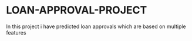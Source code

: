 # LOAN-APPROVAL-PROJECT
In this project i have predicted loan approvals which are based on multiple features 










